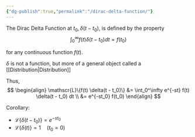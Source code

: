 ```yaml
---
{"dg-publish":true,"permalink":"/dirac-delta-function/"}
---
```



The Dirac Delta Function at $t_0, \delta(t-t_0)$, is defined by the property
$$
\int_0^\infty f(t) \delta(t - t_0) dt = f(t_0)
$$

for any continuous function $f(t)$.

$\delta$ is not a function, but more of a general object called a [[Distribution\|Distribution]]

Thus,
$$
\begin{align}
\mathscr{L}\{f(t) \delta(t - t_0)\} &= \int_0^\infty e^{-st} f(t) \delta(t - t_0) dt \\
&= e^{-st_0} f(t_0)
\end{align}
$$

Corollary:
- $\mathscr{L}\{\delta(t-t_0)\} = e^{-st_0}$
- $\mathscr{L}\{\delta(t)\} = 1 \quad (t_0 = 0)$
